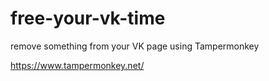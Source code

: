 # free-your-vk-time
remove something from your VK page using Tampermonkey

https://www.tampermonkey.net/
